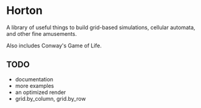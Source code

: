 Horton
======

A library of useful things to build grid-based simulations, cellular
automata, and other fine amusements.

Also includes Conway's Game of Life.

TODO
----

- documentation
- more examples
- an optimized render
- grid.by_column, grid.by_row
